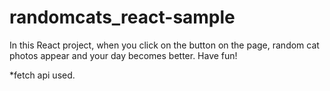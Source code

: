 # randomcats_react-sample

In this React project, when you click on the button on the page, random cat photos appear and your day becomes better. Have fun!

*fetch api used.
